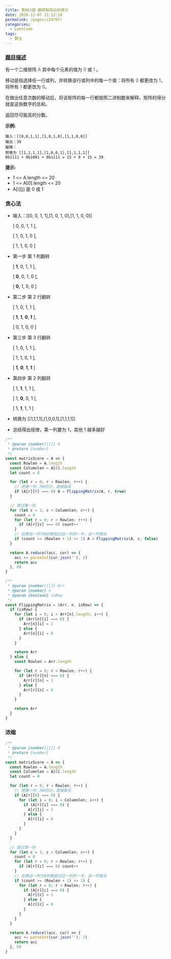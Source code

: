```yaml
---
title: 第861题-翻转矩阵后的得分
date: 2020-12-07 21:12:10
permalink: /pages/c2970f/
categories:
  - LeetCode
tags:
  - 算法
---
```


### [题目描述](https://leetcode-cn.com/problems/score-after-flipping-matrix/)

有一个二维矩阵 <span style="background: #eee; color: #666;">A</span> 其中每个元素的值为 <span style="background: #eee; color: #666;">0</span> 或 <span style="background: #eee; color: #666;">1</span> 。

移动是指选择任一行或列，并转换该行或列中的每一个值：将所有 <span style="background: #eee; color: #666;">0</span> 都更改为 <span style="background: #eee; color: #666;">1</span>，将所有 <span style="background: #eee; color: #666;">1</span> 都更改为 <span style="background: #eee; color: #666;">0</span>。

在做出任意次数的移动后，将该矩阵的每一行都按照二进制数来解释，矩阵的得分就是这些数字的总和。

返回尽可能高的分数。

<!-- more -->

**示例:**

```
输入：[[0,0,1,1],[1,0,1,0],[1,1,0,0]]
输出：39
解释：
转换为 [[1,1,1,1],[1,0,0,1],[1,1,1,1]]
0b1111 + 0b1001 + 0b1111 = 15 + 9 + 15 = 39
```

**提示:**

- 1 <= A.length <= 20
- 1 <= A[0].length <= 20
- A[i][j] 是 0 或 1

### 贪心法

- 输入：[[0, 0, 1, 1],[1, 0, 1, 0],[1, 1, 0, 0]]

  [ 0, 0, 1, 1 ],

  [ 1, 0, 1, 0 ],

  [ 1, 1, 0, 0 ]

- 第一步 第 1 列翻转

  [ **1**, 0, 1, 1 ],

  [ **0**, 0, 1, 0 ],

  [ **0**, 1, 0, 0 ]

- 第二步 第 2 行翻转

  [ 1, 0, 1, 1 ],

  [ **1**, **1**, **0**, **1** ],

  [ 0, 1, 0, 0 ]

- 第三步 第 3 行翻转

  [ 1, 0, 1, 1 ],

  [ 1, 1, 0, 1 ],

  [ **1**, **0**, **1**, **1** ]

- 第四步 第 2 列翻转

  [ 1, **1**, 1, 1 ],

  [ 1, **0**, 0, 1 ],

  [ 1, **1**, 1, 1 ]

- 转换为 [[1,1,1,1],[1,0,0,1],[1,1,1,1]]

- 总结得出规律，第一列要为 1，其他 1 越多越好

```JavaScript
/**
 * @param {number[][]} A
 * @return {number}
 */
const matrixScore = A => {
  const Rowlen = A.length
  const Columnlen = A[0].length
  let count = 0

  for (let r = 0; r < Rowlen; r++) {
    // 把第一列 为0的行，直接取反
    if (A[r][0] === 0) A = FlippingMatrix(A, r, true)
  }

  // 跳过第一列
  for (let c = 1; c < Columnlen; c++) {
    count = 0
    for (let r = 0; r < Rowlen; r++) {
      if (A[r][c] === 0) count++
    }
    // 如果这一列为0的数超过这一列的一半，这一列取反
    if (count >= (Rowlen + 1) >> 1) A = FlippingMatrix(A, c, false)
  }

  return A.reduce((acc, cur) => {
    acc += parseInt(cur.join(''), 2)
    return acc
  }, 0)
}

/**
 * @param {number[][]} Arr
 * @param {number} n
 * @param {boolean} isRow
 */
const FlippingMatrix = (Arr, n, isRow) => {
  if (isRow) {
    for (let i = 0; i < Arr[n].length; i++) {
      if (Arr[n][i] === 0) {
        Arr[n][i] = 1
      } else {
        Arr[n][i] = 0
      }
    }

    return Arr
  } else {
    const Rowlen = Arr.length

    for (let r = 0; r < Rowlen; r++) {
      if (Arr[r][n] === 0) {
        Arr[r][n] = 1
      } else {
        Arr[r][n] = 0
      }
    }

    return Arr
  }
}
```

### 浓缩

```JavaScript
/**
 * @param {number[][]} A
 * @return {number}
 */
const matrixScore = A => {
  const Rowlen = A.length
  const Columnlen = A[0].length
  let count = 0

  for (let r = 0; r < Rowlen; r++) {
    // 把第一列 为0的行，直接取反
    if (A[r][0] === 0) {
      for (let i = 0; i < Columnlen; i++) {
        if (A[r][i] === 0) {
          A[r][i] = 1
        } else {
          A[r][i] = 0
        }
      }
    }
  }

  // 跳过第一列
  for (let c = 1; c < Columnlen; c++) {
    count = 0
    for (let r = 0; r < Rowlen; r++) {
      if (A[r][c] === 0) count++
    }
    // 如果这一列为0的数超过这一列的一半，这一列取反
    if (count >= (Rowlen + 1) >> 1) {
      for (let r = 0; r < Rowlen; r++) {
        if (A[r][c] === 0) {
          A[r][c] = 1
        } else {
          A[r][c] = 0
        }
      }
    }
  }

  return A.reduce((acc, cur) => {
    acc += parseInt(cur.join(''), 2)
    return acc
  }, 0)
}
```
